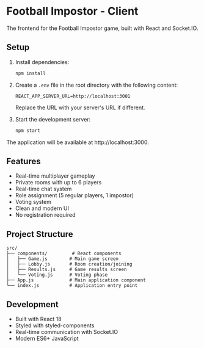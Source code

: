 # Football Impostor - Client

The frontend for the Football Impostor game, built with React and Socket.IO.

## Setup

1. Install dependencies:
   ```bash
   npm install
   ```

2. Create a `.env` file in the root directory with the following content:
   ```
   REACT_APP_SERVER_URL=http://localhost:3001
   ```
   Replace the URL with your server's URL if different.

3. Start the development server:
   ```bash
   npm start
   ```

The application will be available at http://localhost:3000.

## Features

- Real-time multiplayer gameplay
- Private rooms with up to 6 players
- Real-time chat system
- Role assignment (5 regular players, 1 impostor)
- Voting system
- Clean and modern UI
- No registration required

## Project Structure

```
src/
├── components/         # React components
│   ├── Game.js        # Main game screen
│   ├── Lobby.js       # Room creation/joining
│   ├── Results.js     # Game results screen
│   └── Voting.js      # Voting phase
├── App.js             # Main application component
└── index.js           # Application entry point
```

## Development

- Built with React 18
- Styled with styled-components
- Real-time communication with Socket.IO
- Modern ES6+ JavaScript 